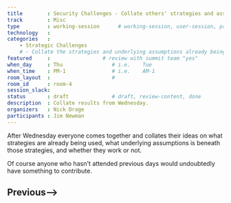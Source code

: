 ```yaml
---
title        : Security Challenges - Collate others' strategies and assumptions
track        : Misc
type         : working-session      # working-session, user-session, product-session
technology   :
categories   :
    - Strategic Challenges
    # - Collate the strategies and underlying assumptions already being used.
featured     :                 # review with summit team "yes"
when_day     : Thu                # i.e.    Tue
when_time    : PM-1               # i.e.    AM-1
room_layout  :                    #
room_id      : room-4
session_slack: 
status       : draft              # draft, review-content, done
description  : Collate results from Wednesday.
organizers   : Nick Drage
participants : Jim Newman
---
```


After Wednesday everyone comes together and collates their ideas on what strategies are already being used, what underlying assumptions is beneath those strategies, and whether they work or not.

Of course anyone who hasn't attended previous days would undoubtedly have something to contribute.

## Previous-->
